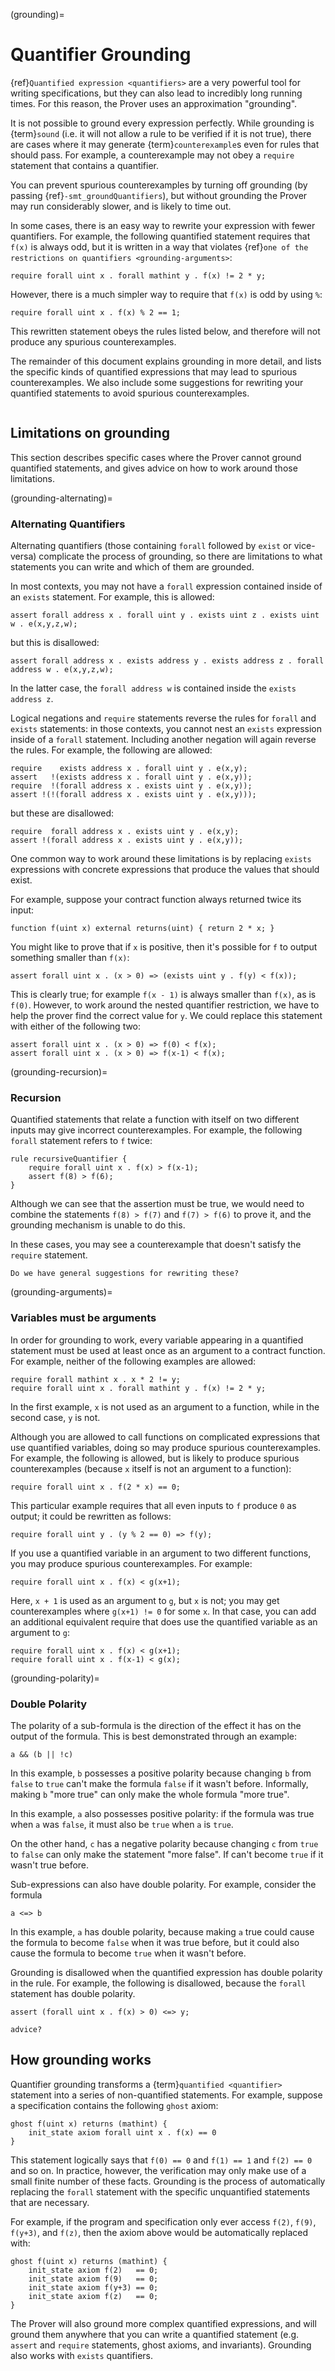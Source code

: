 (grounding)=
# Quantifier Grounding 

{ref}`Quantified expression <quantifiers>` are a very powerful tool for writing
specifications, but they can also lead to incredibly long running times.  For
this reason, the Prover uses an approximation "grounding".

It is not possible to ground every expression perfectly.  While grounding is
{term}`sound` (i.e. it will not allow a rule to be verified if it is not true),
there are cases where it may generate {term}`counterexample`s even for rules
that should pass.  For example, a counterexample may not obey a `require`
statement that contains a quantifier.

You can prevent spurious counterexamples by turning off grounding (by passing
{ref}`-smt_groundQuantifiers`), but without grounding the Prover may run
considerably slower, and is likely to time out.

In some cases, there is an easy way to rewrite your expression with fewer
quantifiers.  For example, the following quantified statement requires that
`f(x)` is always odd, but it is written in a way that violates {ref}`one of the
restrictions on quantifiers <grounding-arguments>`:

```cvl
require forall uint x . forall mathint y . f(x) != 2 * y;
```

However, there is a much simpler way to require that `f(x)` is odd by using `%`:

```cvl
require forall uint x . f(x) % 2 == 1;
```

This rewritten statement obeys the rules listed below, and therefore will not
produce any spurious counterexamples.

The remainder of this document explains grounding in more detail, and lists the
specific kinds of quantified expressions that may lead to spurious
counterexamples.  We also include some suggestions for rewriting your
quantified statements to avoid spurious counterexamples.

```{contents}
```

## Limitations on grounding

This section describes specific cases where the Prover cannot ground quantified
statements, and gives advice on how to work around those limitations.

(grounding-alternating)=
### Alternating Quantifiers

Alternating quantifiers (those containing `forall` followed by `exist` or
vice-versa) complicate the process of grounding, so there are limitations to
what statements you can write and which of them are grounded.

In most contexts, you may not have a `forall` expression contained inside of an
`exists` statement.  For example, this is allowed:

```cvl
assert forall address x . forall uint y . exists uint z . exists uint w . e(x,y,z,w);
```

but this is disallowed:

```cvl
assert forall address x . exists address y . exists address z . forall address w . e(x,y,z,w);
```

In the latter case, the `forall address w` is contained inside the `exists address z`.

Logical negations and `require` statements reverse the rules for `forall` and
`exists` statements: in those contexts, you cannot nest an `exists` expression
inside of a `forall` statement.  Including another negation will again reverse
the rules.  For example, the following are allowed:

```cvl
require    exists address x . forall uint y . e(x,y);
assert   !(exists address x . forall uint y . e(x,y));
require  !(forall address x . exists uint y . e(x,y));
assert !(!(forall address x . exists uint y . e(x,y)));
```

but these are disallowed:

```cvl
require  forall address x . exists uint y . e(x,y);
assert !(forall address x . exists uint y . e(x,y));
```

One common way to work around these limitations is by replacing `exists`
expressions with concrete expressions that produce the values that should exist.

For example, suppose your contract function always returned twice its input:

```solidity
function f(uint x) external returns(uint) { return 2 * x; }
```

You might like to prove that if `x` is positive, then it's possible for `f` to
output something smaller than `f(x)`:

```cvl
assert forall uint x . (x > 0) => (exists uint y . f(y) < f(x));
```

This is clearly true; for example `f(x - 1)` is always smaller than `f(x)`, as
is `f(0)`.  However, to work around the nested quantifier restriction, we have
to help the prover find the correct value for `y`.  We could replace this
statement with either of the following two:

```cvl
assert forall uint x . (x > 0) => f(0) < f(x);
assert forall uint x . (x > 0) => f(x-1) < f(x);
```

(grounding-recursion)=
### Recursion

Quantified statements that relate a function with itself on two different
inputs may give incorrect counterexamples.  For example, the following `forall`
statement refers to `f` twice:

```
rule recursiveQuantifier {
    require forall uint x . f(x) > f(x-1);
    assert f(8) > f(6);
}
```

Although we can see that the assertion must be true, we would need to combine
the statements `f(8) > f(7)` and `f(7) > f(6)` to prove it, and the grounding
mechanism is unable to do this.

In these cases, you may see a counterexample that doesn't satisfy the `require`
statement.

```{todo}
Do we have general suggestions for rewriting these?
```

(grounding-arguments)=
### Variables must be arguments

In order for grounding to work, every variable appearing in a quantified
statement must be used at least once as an argument to a contract function.
For example, neither of the following examples are allowed:

```cvl
require forall mathint x . x * 2 != y;
require forall uint x . forall mathint y . f(x) != 2 * y;
```

In the first example, `x` is not used as an argument to a function, while in the
second case, `y` is not.


Although you are allowed to call functions on complicated expressions that use
quantified variables, doing so may produce spurious counterexamples.  For
example, the following is allowed, but is likely to produce spurious
counterexamples (because `x` itself is not an argument to a function):

```cvl
require forall uint x . f(2 * x) == 0;
```

This particular example requires that all even inputs to `f` produce `0` as
output; it could be rewritten as follows:

```cvl
require forall uint y . (y % 2 == 0) => f(y);
```

If you use a quantified variable in an argument to two different functions,
you may produce spurious counterexamples.  For example:

```cvl
require forall uint x . f(x) < g(x+1);
```

Here, `x + 1` is used as an argument to `g`, but `x` is not; you may get
counterexamples where `g(x+1) != 0` for some `x`.  In that case, you can add an
additional equivalent require that does use the quantified variable as an argument
to `g`:

```cvl
require forall uint x . f(x) < g(x+1);
require forall uint x . f(x-1) < g(x);
```

(grounding-polarity)=
### Double Polarity

The polarity of a sub-formula is the direction of the effect it has on the
output of the formula. This is best demonstrated through an example:

```cvl
a && (b || !c)
```

In this example, `b` possesses a positive polarity because changing `b` from `false` to `true`
can't make the formula `false` if it wasn't before.  Informally, making `b`
"more true" can only make the whole formula "more true".

In this example, `a` also possesses positive polarity: if the formula was true when `a` was
`false`, it must also be `true` when `a` is `true`.

On the other hand, `c` has a negative polarity because changing `c` from `true`
to `false` can only make the statement "more false".  If can't become `true` if
it wasn't true before.

Sub-expressions can also have double polarity.  For example, consider the
formula
```
a <=> b
```
In this example, `a` has double polarity, because making `a` true could cause
the formula to become `false` when it was true before, but it could also cause
the formula to become `true` when it wasn't before.

Grounding is disallowed when the quantified expression has double polarity in the
rule.  For example, the following is disallowed, because the `forall` statement
has double polarity.
```cvl
assert (forall uint x . f(x) > 0) <=> y;
```

```{todo}
advice?
```

## How grounding works

Quantifier grounding transforms a {term}`quantified <quantifier>` statement
into a series of non-quantified statements.  For example, suppose a
specification contains the following `ghost` axiom:

```cvl
ghost f(uint x) returns (mathint) {
    init_state axiom forall uint x . f(x) == 0
}
```

This statement logically says that `f(0) == 0` and `f(1) == 1` and `f(2) == 0`
and so on.  In practice, however, the verification may only make use of a small
finite number of these facts.  Grounding is the process of automatically
replacing the `forall` statement with the specific unquantified statements that
are necessary.

For example, if the program and specification only ever access `f(2)`, `f(9)`,
`f(y+3)`, and `f(z)`, then the axiom above would be automatically replaced
with:

```cvl
ghost f(uint x) returns (mathint) {
    init_state axiom f(2)   == 0;
    init_state axiom f(9)   == 0;
    init_state axiom f(y+3) == 0;
    init_state axiom f(z)   == 0;
}
```

The Prover will also ground more complex quantified expressions, and will ground
them anywhere that you can write a quantified statement (e.g. `assert` and
`require` statements, ghost axioms, and invariants).  Grounding also works with
`exists` quantifiers.

